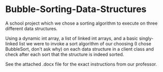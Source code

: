 Bubble-Sorting-Data-Structures
==============================

A school project which we chose a sorting algorithm to execute on three different data structures.

Using a dynamic int array, a list of linked int arrays, and a basic singly-linked list we were to invoke
a sort algorithm of our choosing (I chose BubbleSort, don't ask why) on each data structure in a client class
and check after each sort that the structure is indeed sorted.

See the attached .docx file for the exact instructions from our professor.


